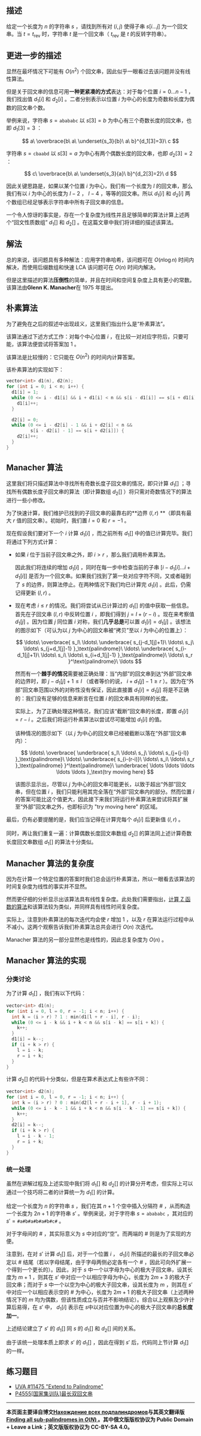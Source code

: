 ## 描述

给定一个长度为 $n$ 的字符串 $s$ ，请找到所有对 $(i, j)$ 使得子串 $s[i \dots j]$ 为一个回文串。当 $t = t_{\text{rev}}$ 时，字符串 $t$ 是一个回文串（ $t_{\text{rev}}$ 是 $t$ 的反转字符串）。

## 更进一步的描述

显然在最坏情况下可能有 $O(n^2)$ 个回文串，因此似乎一眼看过去该问题并没有线性算法。

但是关于回文串的信息可用**一种更紧凑的方式**表达：对于每个位置 $i = 0 \dots n - 1$ ，我们找出值 $d_1[i]$ 和 $d_2[i]$ 。二者分别表示以位置 $i$ 为中心的长度为奇数和长度为偶数的回文串个数。

举例来说，字符串 $s = \mathtt{abababc}$ 以 $s[3] = b$ 为中心有三个奇数长度的回文串，也即 $d_1[3] = 3$ ：

$$
a\ \overbrace{b\ a\ \underset{s_3}{b}\ a\ b}^{d_1[3]=3}\ c
$$

字符串 $s = \mathtt{cbaabd}$ 以 $s[3] = a$ 为中心有两个偶数长度的回文串，也即 $d_2[3] = 2$ ：

$$
c\ \overbrace{b\ a\ \underset{s_3}{a}\ b}^{d_2[3]=2}\ d
$$

因此关键思路是，如果以某个位置 $i$ 为中心，我们有一个长度为 $l$ 的回文串，那么我们有以 $i$ 为中心的长度为 $l - 2$ ， $l - 4$ ，等等的回文串。所以 $d_1[i]$ 和 $d_2[i]$ 两个数组已经足够表示字符串中所有子回文串的信息。

一个令人惊讶的事实是，存在一个复杂度为线性并且足够简单的算法计算上述两个“回文性质数组” $d_1[]$ 和 $d_2[]$ 。在这篇文章中我们将详细的描述该算法。

## 解法

总的来说，该问题具有多种解法：应用字符串哈希，该问题可在 $O(n \log n)$ 时间内解决，而使用后缀数组和快速 LCA 该问题可在 $O(n)$ 时间内解决。

但是这里描述的算法**压倒性**的简单，并且在时间和空间复杂度上具有更小的常数。该算法由**Glenn K. Manacher**在 1975 年提出。

## 朴素算法

为了避免在之后的叙述中出现歧义，这里我们指出什么是“朴素算法”。

该算法通过下述方式工作：对每个中心位置 $i$ ，在比较一对对应字符后，只要可能，该算法便尝试将答案加 $1$ 。

该算法是比较慢的：它只能在 $O(n^2)$ 的时间内计算答案。

该朴素算法的实现如下：

```c++
vector<int> d1(n), d2(n);
for (int i = 0; i < n; i++) {
  d1[i] = 1;
  while (0 <= i - d1[i] && i + d1[i] < n && s[i - d1[i]] == s[i + d1[i]]) {
    d1[i]++;
  }

  d2[i] = 0;
  while (0 <= i - d2[i] - 1 && i + d2[i] < n &&
         s[i - d2[i] - 1] == s[i + d2[i]]) {
    d2[i]++;
  }
}
```

## Manacher 算法

这里我们将只描述算法中寻找所有奇数长度子回文串的情况，即只计算 $d_1[]$ ；寻找所有偶数长度子回文串的算法（即计算数组 $d_2[]$ ）将只需对奇数情况下的算法进行一些小修改。

为了快速计算，我们维护已找到的子回文串的最靠右的**边界 $(l, r)$ **（即具有最大 $r$ 值的回文串）。初始时，我们置 $l = 0$ 和 $r = -1$ 。

现在假设我们要对下一个 $i$ 计算 $d_1[i]$ ，而之前所有 $d_1[]$ 中的值已计算完毕。我们将通过下列方式计算：

-   如果 $i$ 位于当前子回文串之外，即 $i > r$ ，那么我们调用朴素算法。

    因此我们将连续的增加 $d_1[i]$ ，同时在每一步中检查当前的子串 $[i - d_1[i] \dots i + d_1[i]]$ 是否为一个回文串。如果我们找到了第一处对应字符不同，又或者碰到了 $s$ 的边界，则算法停止。在两种情况下我们均已计算完 $d_1[i]$ 。此后，仍需记得更新 $(l, r)$ 。

-   现在考虑 $i \le r$ 的情况。我们将尝试从已计算过的 $d_1[]$ 的值中获取一些信息。首先在子回文串 $(l, r)$ 中反转位置 $i$ ，即我们得到 $j = l + (r - i)$ 。现在来考察值 $d_1[j]$ 。因为位置 $j$ 同位置 $i$ 对称，我们**几乎总是**可以置 $d_1[i] = d_1[j]$ 。该想法的图示如下（可认为以 $j$ 为中心的回文串被“拷贝”至以 $i$ 为中心的位置上）：

    $$
    \ldots\ 
    \overbrace{
        s_l\ \ldots\ 
        \underbrace{
            s_{j-d_1[j]+1}\ \ldots\ s_j\ \ldots\ s_{j+d_1[j]-1}
        }_\text{palindrome}\ 
        \ldots\ 
        \underbrace{
            s_{i-d_1[j]+1}\ \ldots\ s_i\ \ldots\ s_{i+d_1[j]-1}
        }_\text{palindrome}\ 
        \ldots\ s_r
    }^\text{palindrome}\ 
    \ldots
    $$

    然而有一个**棘手的情况**需要被正确处理：当“内部”的回文串到达“外部”回文串的边界时，即 $j - d_1[j] + 1 \le l$ （或者等价的说， $i + d_1[j] - 1 \ge r$ ）。因为在“外部”回文串范围以外的对称性没有保证，因此直接置 $d_1[i] = d_1[j]$ 将是不正确的：我们没有足够的信息来断言在位置 $i$ 的回文串具有同样的长度。

    实际上，为了正确处理这种情况，我们应该“截断”回文串的长度，即置 $d_1[i] = r - i$ 。之后我们将运行朴素算法以尝试尽可能增加 $d_1[i]$ 的值。

    该种情况的图示如下（以 $j$ 为中心的回文串已经被截断以落在“外部”回文串内）：

    $$
    \ldots\ 
    \overbrace{
        \underbrace{
            s_l\ \ldots\ s_j\ \ldots\ s_{j+(j-l)}
        }_\text{palindrome}\ 
        \ldots\ 
        \underbrace{
            s_{i-(r-i)}\ \ldots\ s_i\ \ldots\ s_r
        }_\text{palindrome}
    }^\text{palindrome}\ 
    \underbrace{
        \ldots \ldots \ldots \ldots \ldots
    }_\text{try moving here}
    $$

    该图示显示出，尽管以 $j$ 为中心的回文串可能更长，以致于超出“外部”回文串，但在位置 $i$ ，我们只能利用其完全落在“外部”回文串内的部分。然而位置 $i$ 的答案可能比这个值更大，因此接下来我们将运行朴素算法来尝试将其扩展至“外部”回文串之外，也即标识为 "try moving here" 的区域。

最后，仍有必要提醒的是，我们应当记得在计算完每个 $d_1[i]$ 后更新值 $(l, r)$ 。

同时，再让我们重复一遍：计算偶数长度回文串数组 $d_2[]$ 的算法同上述计算奇数长度回文串数组 $d_1[]$ 的算法十分类似。

## Manacher 算法的复杂度

因为在计算一个特定位置的答案时我们总会运行朴素算法，所以一眼看去该算法的时间复杂度为线性的事实并不显然。

然而更仔细的分析显示出该算法具有线性复杂度。此处我们需要指出，[计算 Z 函数的算法](z-function.md)和该算法较为类似，并同样具有线性时间复杂度。

实际上，注意到朴素算法的每次迭代均会使 $r$ 增加 $1$ ，以及 $r$ 在算法运行过程中从不减小。这两个观察告诉我们朴素算法总共会进行 $O(n)$ 次迭代。

Manacher 算法的另一部分显然也是线性的，因此总复杂度为 $O(n)$ 。

## Manacher 算法的实现

### 分类讨论

为了计算 $d_1[]$ ，我们有以下代码：

```c++
vector<int> d1(n);
for (int i = 0, l = 0, r = -1; i < n; i++) {
  int k = (i > r) ? 1 : min(d1[l + r - i], r - i);
  while (0 <= i - k && i + k < n && s[i - k] == s[i + k]) {
    k++;
  }
  d1[i] = k--;
  if (i + k > r) {
    l = i - k;
    r = i + k;
  }
}
```

计算 $d_2[]$ 的代码十分类似，但是在算术表达式上有些许不同：

```c++
vector<int> d2(n);
for (int i = 0, l = 0, r = -1; i < n; i++) {
  int k = (i > r) ? 0 : min(d2[l + r - i + 1], r - i + 1);
  while (0 <= i - k - 1 && i + k < n && s[i - k - 1] == s[i + k]) {
    k++;
  }
  d2[i] = k--;
  if (i + k > r) {
    l = i - k - 1;
    r = i + k;
  }
}
```

### 统一处理

虽然在讲解过程及上述实现中我们将 $d_1[]$ 和 $d_2[]$ 的计算分开考虑，但实际上可以通过一个技巧将二者的计算统一为 $d_1[]$ 的计算。

给定一个长度为 $n$ 的字符串 $s$ ，我们在其 $n + 1$ 个空中插入分隔符 $\#$ ，从而构造一个长度为 $2n + 1$ 的字符串 $s'$ 。举例来说，对于字符串 $s = \mathtt{abababc}$ ，其对应的 $s' = \mathtt{\#a\#b\#a\#b\#a\#b\#c\#}$ 。

对于字母间的 $\#$ ，其实际意义为 $s$ 中对应的“空”。而两端的 $\#$ 则是为了实现的方便。

注意到，在对 $s'$ 计算 $d_1[]$ 后，对于一个位置 $i$ ， $d_1[i]$ 所描述的最长的子回文串必定以 $\#$ 结尾（若以字母结尾，由于字母两侧必定各有一个 $\#$ ，因此可向外扩展一个得到一个更长的）。因此，对于 $s$ 中一个以字母为中心的极大子回文串，设其长度为 $m + 1$ ，则其在 $s'$ 中对应一个以相应字母为中心，长度为 $2m + 3$ 的极大子回文串；而对于 $s$ 中一个以空为中心的极大子回文串，设其长度为 $m$ ，则其在 $s'$ 中对应一个以相应表示空的 $\#$ 为中心，长度为 $2m + 1$ 的极大子回文串（上述两种情况下的 $m$ 均为偶数，但该性质成立与否并不影响结论）。综合以上观察及少许计算后易得，在 $s'$ 中， $d_1[i]$ 表示在 $s​$ 中以对应位置为中心的极大子回文串的**总长度加一**。

上述结论建立了 $s'$ 的 $d_1[]$ 同 $s$ 的 $d_1[]$ 和 $d_2[]$ 间的关系。

由于该统一处理本质上即求 $s'$ 的 $d_1[]$ ，因此在得到 $s'$ 后，代码同上节计算 $d_1[]$ 的一样。

## 练习题目

-   [UVA #11475 "Extend to Palindrome"](https://uva.onlinejudge.org/index.php?option=com_onlinejudge&Itemid=8&page=show_problem&problem=2470)
-   [P4555\[国家集训队\]最长双回文串](https://www.luogu.org/problemnew/show/P4555)

* * *

**本页面主要译自博文[Нахождение всех подпалиндромов](http://e-maxx.ru/algo/palindromes_count)与其英文翻译版[Finding all sub-palindromes in $O(N)$ ](https://cp-algorithms.com/string/manacher.html)。其中俄文版版权协议为 Public Domain + Leave a Link；英文版版权协议为 CC-BY-SA 4.0。**
